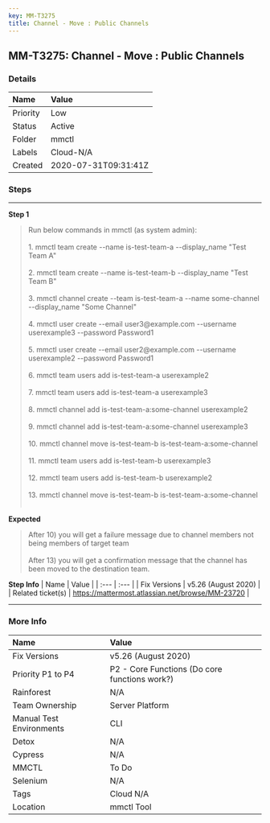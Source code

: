 ```yaml
---
key: MM-T3275
title: Channel - Move : Public Channels
---
```


## MM-T3275: Channel - Move : Public Channels

### Details

| Name     | Value                |
| :------- | :------------------- |
| Priority | Low                  |
| Status   | Active               |
| Folder   | mmctl                |
| Labels   | Cloud-N/A            |
| Created  | 2020-07-31T09:31:41Z |

### Steps

<hr/>

**Step 1**

> <article>Run below commands in mmctl (as system admin):<br><br>1. mmctl team create --name is-test-team-a --display_name "Test Team A"<br><br>2. mmctl team create --name is-test-team-b --display_name "Test Team B"<br><br>3. mmctl channel create --team is-test-team-a --name some-channel --display_name "Some Channel"<br><br>4. mmctl user create --email user3@example.com --username userexample3 --password Password1 <br><br>5. mmctl user create --email user2@example.com --username userexample2 --password Password1 <br><br>6. mmctl team users add is-test-team-a userexample2<br><br>7. mmctl team users add is-test-team-a userexample3<br><br>8. mmctl channel add is-test-team-a:some-channel userexample2<br><br>9. mmctl channel add is-test-team-a:some-channel userexample3<br><br>10. mmctl channel move is-test-team-b is-test-team-a:some-channel<br><br>11. mmctl team users add is-test-team-b userexample3<br><br>12. mmctl team users add is-test-team-b userexample2<br><br>13. mmctl channel move is-test-team-b is-test-team-a:some-channel<br><br></article>

**Expected**

> <article>After 10) you will get a failure message due to channel members not being members of target team<br><br>After 13) you will get a confirmation message that the channel has been moved to the destination team.</article>

**Step Info**
| Name | Value |
| :--- | :--- |
| Fix Versions | v5.26 (August 2020) |
| Related ticket(s) | https://mattermost.atlassian.net/browse/MM-23720 |

<hr/>

### More Info

| Name                     | Value                                         |
| :----------------------- | :-------------------------------------------- |
| Fix Versions             | v5.26 (August 2020)                           |
| Priority P1 to P4        | P2 - Core Functions (Do core functions work?) |
| Rainforest               | N/A                                           |
| Team Ownership           | Server Platform                               |
| Manual Test Environments | CLI                                           |
| Detox                    | N/A                                           |
| Cypress                  | N/A                                           |
| MMCTL                    | To Do                                         |
| Selenium                 | N/A                                           |
| Tags                     | Cloud N/A                                     |
| Location                 | mmctl Tool                                    |
